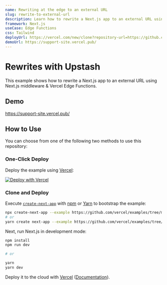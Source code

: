 ```yaml
---
name: Rewriting at the edge to an external URL
slug: rewrite-to-external-url
description: Learn how to rewrite a Next.js app to an external URL using Vercel Edge Functions
framework: Next.js
useCase: Edge Functions
css: Tailwind
deployUrl: https://vercel.com/new/clone?repository-url=https://github.com/vercel/examples/tree/main/edge-functions/rewrite-to-external-url&project-name=rewrite-to-external-url&repository-name=rewrite-to-external-url
demoUrl: https://support-site.vercel.pub/
---
```


# Rewrites with Upstash

This example shows how to rewrite a Next.js app to an external URL using Next.js middleware & Vercel Edge Functions.

## Demo

https://support-site.vercel.pub/

## How to Use

You can choose from one of the following two methods to use this repository:

### One-Click Deploy

Deploy the example using [Vercel](https://vercel.com?utm_source=github&utm_medium=readme&utm_campaign=next-example):

[![Deploy with Vercel](https://vercel.com/button)](https://vercel.com/new/clone?repository-url=https://github.com/vercel/examples/tree/main/edge-functions/rewrite-to-external-url&project-name=rewrite-to-external-url&repository-name=rewrite-to-external-url)

### Clone and Deploy

Execute [`create-next-app`](https://github.com/vercel/next.js/tree/canary/packages/create-next-app) with [npm](https://docs.npmjs.com/cli/init) or [Yarn](https://yarnpkg.com/lang/en/docs/cli/create/) to bootstrap the example:

```bash
npx create-next-app --example https://github.com/vercel/examples/tree/main/edge-functions/rewrite-to-external-url rewrite-to-external-url
# or
yarn create next-app --example https://github.com/vercel/examples/tree/main/edge-functions/rewrite-to-external-url rewrite-to-external-url
```

Next, run Next.js in development mode:

```bash
npm install
npm run dev

# or

yarn
yarn dev
```

Deploy it to the cloud with [Vercel](https://vercel.com/new?utm_source=github&utm_medium=readme&utm_campaign=edge-middleware-eap) ([Documentation](https://nextjs.org/docs/deployment)).
